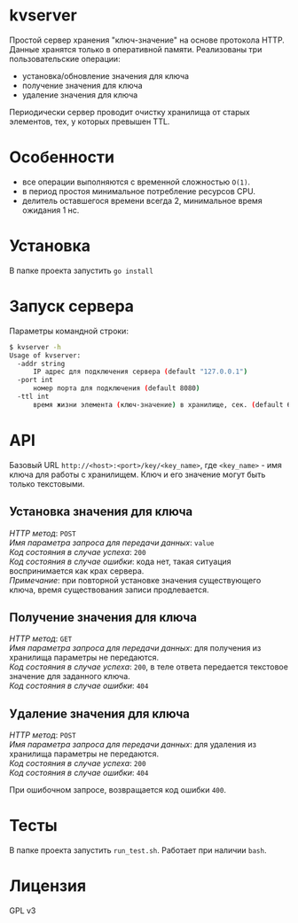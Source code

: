 # kvserver
Простой сервер хранения "ключ-значение" на основе протокола HTTP. Данные хранятся только в оперативной памяти.
Реализованы три пользовательские операции:

- установка/обновление значения для ключа
- получение значения для ключа
- удаление значения для ключа

Периодически сервер проводит очистку хранилища от старых элементов, тех, у которых превышен TTL.

# Особенности

- все операции выполняются с временн*о*й сложностью ```O(1)```.    
- в период простоя минимальное потребление ресурсов CPU.    
- делитель оставшегося времени всегда 2, минимальное время ожидания 1 нс.

# Установка
В папке проекта запустить ```go install```

# Запуск сервера
Параметры командной строки:
```bash
$ kvserver -h
Usage of kvserver:
  -addr string
      IP адрес для подключения сервера (default "127.0.0.1")
  -port int
      номер порта для подключения (default 8080)
  -ttl int
      время жизни элемента (ключ-значение) в хранилище, сек. (default 60)
```
# API
Базовый URL ```http://<host>:<port>/key/<key_name>```, где ```<key_name>``` - имя ключа для работы с хранилищем. Ключ и его значение могут быть только текстовыми.
## Установка значения для ключа
_HTTP метод_: ```POST```    
_Имя параметра запроса для передачи данных_: ```value```    
_Код состояния в случае успеха_: ```200```    
_Код состояния в случае ошибки_: кода нет, такая ситуация воспринимается как крах сервера.    
_Примечание_: при повторной установке значения существующего ключа, время существования записи продлевается.

## Получение значения для ключа
_HTTP метод_: ```GET```    
_Имя параметра запроса для передачи данных_: для получения из хранилища параметры не передаются.    
_Код состояния в случае успеха_: ```200```, в теле ответа передается текстовое значение для заданного ключа.    
_Код состояния в случае ошибки_: ```404```

## Удаление значения для ключа
_HTTP метод_: ```POST```    
_Имя параметра запроса для передачи данных_: для удаления из хранилища параметры не передаются.    
_Код состояния в случае успеха_: ```200```    
_Код состояния в случае ошибки_: ```404```

При ошибочном запросе, возвращается код ошибки ```400```.

# Тесты
В папке проекта запустить ```run_test.sh```. Работает при наличии ```bash```.

# Лицензия
GPL v3
